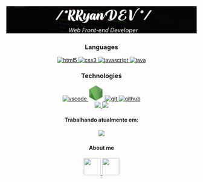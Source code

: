 <div align="center">
	<a href="https://github.com/RRyanDEV/RRyanDEV">
		<img src="src/banner.png"/>
    </a>
<div>

### Languages
<a href="https://developer.mozilla.org/pt-BR/docs/Web/HTML">
    <img
		width="40em"
  		height="40em"
		src="https://cdn.jsdelivr.net/gh/devicons/devicon/icons/html5/html5-plain.svg" 
		alt="html5"/>
</a>
<a href="https://developer.mozilla.org/pt-BR/docs/Web/CSS">
    <img 
		width="40em"
  		height="40em"
		src="https://cdn.jsdelivr.net/gh/devicons/devicon/icons/css3/css3-plain.svg" 
		alt="css3"/>
</a>
<a href="https://developer.mozilla.org/en-US/docs/Web/JavaScript">
    <img 
		width="40em"
  		height="40em"
		src="https://cdn-icons-png.flaticon.com/512/5968/5968292.png" 
		alt="javascript"/>
</a>
<a href="https://www.java.com">
    <img 
		width="40em"
  		height="40em"
		src="https://www.svgrepo.com/show/184143/java.svg" 
		alt="java"/>
</a>

### Technologies
<a href="https://code.visualstudio.com/">
    <img 
		width="40em"
  		height="40em"
		src="https://cdn.jsdelivr.net/gh/devicons/devicon/icons/vscode/vscode-original.svg" 
		alt="vscode" />
</a>
<a href="https://nodejs.org">
        <img 
			width="40em"
  			height="40em"
			src="https://raw.githubusercontent.com/github/explore/80688e429a7d4ef2fca1e82350fe8e3517d3494d/topics/nodejs/nodejs.png" 
			alt="nodejs"/>
<a href="https://git-scm.com/">
    <img 
		width="40em"
  		height="40em"
		src="https://cdn.jsdelivr.net/gh/devicons/devicon/icons/git/git-original.svg" 
		alt="git"/>
</a>
<a href="https://github.com">
    <img 
		width="40em"
  		height="40em"
		src="https://www.svgrepo.com/show/94698/github.svg" 
		alt="github"/>
</a>
<div>


<!-- Stats GitHub -->
<a href="https://github.com/RRyaanDEV">
    <img 
	height="155em"
	src="https://github-readme-stats.vercel.app/api?username=RRyanDEV&bg_color=30,e96443,904e95&title_color=fff&text_color=fff"/>
</a
<a href="https://github.com/RRyaanDEV">
    <img 
	height="155em"
	src="https://github-readme-stats.vercel.app/api/top-langs/?username=RRyanDEV&show_icons=true&include_all_commits=true&count_private=true&layout=show&bg_color=30,904e95,e96443&title_color=fff&text_color=fff"/>


<!-- Working at the moment -->
<h4>Trabalhando atualmente em:</h4>
<a href="https://github.com/RRyanDEV/Master-V1">
    <img 
		height="115em"
		src="https://github-readme-stats.vercel.app/api/pin/?username=RRyanDEV&repo=Master-V1&bg_color=20,e96443,904e95&title_color=fff&text_color=fff"/>
</a>
<br>


<!-- Social -->
<h4>About me</h4>
<div class="div-social">
<a href="https://instagram.com/reeal_ryaan/">
    <img 
		width="45em"
  		height="45em"
		src="https://www.svgrepo.com/show/111199/instagram.svg" />
</a>
<a href="https://www.linkedin.com/in/rryandev">
    <img 
		width="45em"
  		height="45em"
		src="https://www.svgrepo.com/show/205292/linkedin.svg" />
</a>
</div>
<!-- Version:
v2.2.0.220312 -->